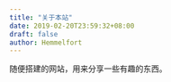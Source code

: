 ```yaml
---
title: "关于本站"
date: 2019-02-20T23:59:32+08:00
draft: false
author: Hemmelfort
---
```


随便搭建的网站，用来分享一些有趣的东西。
